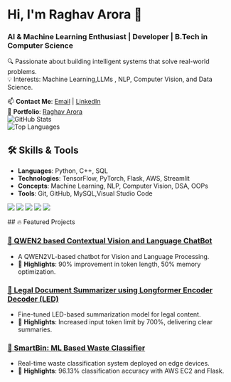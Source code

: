 # Hi, I'm Raghav Arora 👋
###  AI & Machine Learning Enthusiast | Developer |  B.Tech in Computer Science 

🔍 Passionate about building intelligent systems that solve real-world problems.  
💡 Interests: Machine Learning,LLMs , NLP, Computer Vision, and Data Science.  

📫 **Contact Me**: [Email](mailto:rkinger2004@gmail.com) | 
[LinkedIn](https://www.linkedin.com/in/raghavarora14)  
💼 **Portfolio**: [Raghav Arora](https://github.com/RaghavArora14)  
![GitHub Stats](https://github-readme-stats.vercel.app/api?username=RaghavArora14&show_icons=true&theme=dark)
<br>
![Top Languages](https://github-readme-stats.vercel.app/api/top-langs/?username=RaghavArora14&show_icons=true&theme=dark)

## 🛠️ Skills & Tools
- **Languages**: Python, C++, SQL  
- **Technologies**: TensorFlow, PyTorch, Flask, AWS, Streamlit  
- **Concepts**: Machine Learning, NLP, Computer Vision, DSA, OOPs  
- **Tools**: Git, GitHub, MySQL,Visual Studio Code

<p align="left">
  <img src="https://img.shields.io/badge/Python-3776AB?style=for-the-badge&logo=python&logoColor=white" />
  <img src="https://img.shields.io/badge/TensorFlow-FF6F00?style=for-the-badge&logo=tensorflow&logoColor=white" />
  <img src="https://img.shields.io/badge/PyTorch-EE4C2C?style=for-the-badge&logo=pytorch&logoColor=white" />
  <img src="https://img.shields.io/badge/Flask-000000?style=for-the-badge&logo=flask&logoColor=white" />
  <img src="https://img.shields.io/badge/SQL-4479A1?style=for-the-badge&logo=MySQL&logoColor=white" />
</p>
## 🔥 Featured Projects

### [🔗 QWEN2 based Contextual Vision and Language ChatBot](https://github.com/RaghavArora14/Conversational-Image-Based-ChatBot-SIH-)
- A QWEN2VL-based chatbot for Vision and Language Processing.
- 🚀 **Highlights**: 90% improvement in token length, 50% memory optimization.  

### [🔗 Legal Document Summarizer using Longformer Encoder Decoder (LED)](https://github.com/projects506/Legal-Document-Summarizer-Using-LED)
- Fine-tuned LED-based summarization model for legal content.
- 🚀 **Highlights**: Increased input token limit by 700%, delivering clear summaries.

### [🔗 SmartBin: ML Based Waste Classifier](https://github.com/projects506/SmartBin-ML-Based-Waste-Classifier)
- Real-time waste classification system deployed on edge devices.
- 🚀 **Highlights**: 96.13% classification accuracy with AWS EC2 and Flask.


